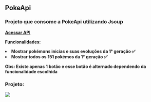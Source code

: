 <h2> PokeApi  </h2>
<h3> Projeto que consome a PokeApi utilizando Jsoup </h3>
<b><a target="_blank" href="https://pokeapi.co/"> Acessar API </a> 

<b> Funcionalidades: </b>
<li> Mostrar pokémons inicias e suas evoluções da 1° geração ✅  </li> 
<li> Mostrar todos os 151 pokémos da 1° geração ✅  </li> 

<b> Obs: Existe apenas 1 botão e esse botão é alternado dependendo da funcionalidade escolhida </b>
<h3> Projeto: </h3>

<img src="https://user-images.githubusercontent.com/37906911/94350800-6cdc4980-0028-11eb-95cb-370c1945106b.png" />
